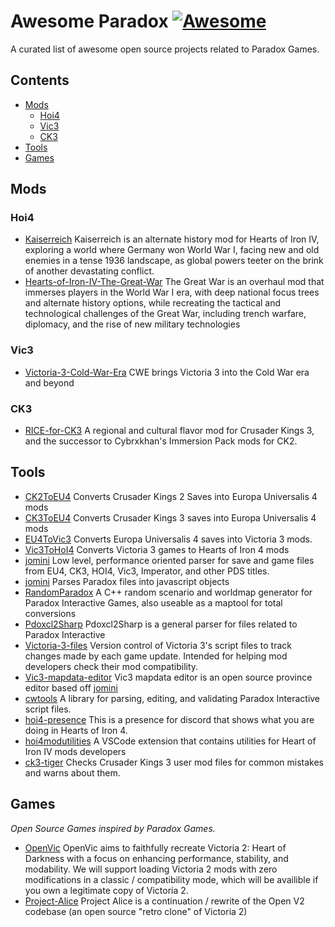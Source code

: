 # Awesome Paradox [![Awesome](https://awesome.re/badge.svg)](https://awesome.re)
A curated list of awesome open source projects related to Paradox Games.

## Contents

- [Mods](#mods)
  - [Hoi4](#hoi4)
  - [Vic3](#vic3)
  - [CK3](#ck3)
- [Tools](#tools)
- [Games](#games)

## Mods

### Hoi4
- [Kaiserreich](https://github.com/Kaiserreich/Kaiserreich-4-Archive) Kaiserreich is an alternate history mod for Hearts of Iron IV, exploring a world where Germany won World War I, facing new and old enemies in a tense 1936 landscape, as global powers teeter on the brink of another devastating conflict.
- [Hearts-of-Iron-IV-The-Great-War](https://github.com/Wolferos/Hearts-of-Iron-IV-The-Great-War) The Great War is an overhaul mod that immerses players in the World War I era, with deep national focus trees and alternate history options, while recreating the tactical and technological challenges of the Great War, including trench warfare, diplomacy, and the rise of new military technologies

### Vic3
- [Victoria-3-Cold-War-Era](https://github.com/settintotrieste/Victoria-3-Cold-War-Era-Mod-CWE) CWE brings Victoria 3 into the Cold War era and beyond

### CK3
- [RICE-for-CK3](https://github.com/cybrxkhan/RICE-for-CK3) A regional and cultural flavor mod for Crusader Kings 3, and the successor to Cybrxkhan's Immersion Pack mods for CK2.

## Tools

- [CK2ToEU4](https://github.com/ParadoxGameConverters/CK2ToEU4) Converts Crusader Kings 2 Saves into Europa Universalis 4 mods
- [CK3ToEU4](https://github.com/ParadoxGameConverters/CK3ToEU4) Converts Crusader Kings 3 saves into Europa Universalis 4 mods
- [EU4ToVic3](https://github.com/ParadoxGameConverters/EU4ToVic3) Converts Europa Universalis 4 saves into Victoria 3 mods.
- [Vic3ToHoI4](https://github.com/ParadoxGameConverters/Vic3ToHoI4) Converts Victoria 3 games to Hearts of Iron 4 mods
- [jomini](https://github.com/rakaly/jomini) Low level, performance oriented parser for save and game files from EU4, CK3, HOI4, Vic3, Imperator, and other PDS titles.
- [jomini](https://github.com/nickbabcock/jomini) Parses Paradox files into javascript objects
- [RandomParadox](https://github.com/panik4/RandomParadox) A C++ random scenario and worldmap generator for Paradox Interactive Games, also useable as a maptool for total conversions
- [Pdoxcl2Sharp](https://github.com/nickbabcock/Pdoxcl2Sharp) Pdoxcl2Sharp is a general parser for files related to Paradox Interactive
- [Victoria-3-files](https://github.com/tjysdsg/Victoria-3-files) Version control of Victoria 3's script files to track changes made by each game update. Intended for helping mod developers check their mod compatibility.
- [Vic3-mapdata-editor](https://github.com/Linnest2020/Vic3-mapdata-editor) Vic3 mapdata editor is an open source province editor based off [jomini](https://github.com/nickbabcock/jomini)
- [cwtools](https://github.com/cwtools/cwtools) A library for parsing, editing, and validating Paradox Interactive script files.
- [hoi4-presence](https://github.com/ThiaudioTT/hoi4-presence) This is a presence for discord that shows what you are doing in Hearts of Iron 4.
- [hoi4modutilities](https://github.com/herbix/hoi4modutilities) A VSCode extension that contains utilities for Heart of Iron IV mods developers
- [ck3-tiger](https://github.com/amtep/ck3-tiger) Checks Crusader Kings 3 user mod files for common mistakes and warns about them.

## Games

*Open Source Games inspired by Paradox Games.*

- [OpenVic](https://github.com/OpenVicProject/OpenVic) OpenVic aims to faithfully recreate Victoria 2: Heart of Darkness with a focus on enhancing performance, stability, and modability. We will support loading Victoria 2 mods with zero modifications in a classic / compatibility mode, which will be availible if you own a legitimate copy of Victoria 2.
- [Project-Alice](https://github.com/schombert/Project-Alice) Project Alice is a continuation / rewrite of the Open V2 codebase (an open source "retro clone" of Victoria 2)
